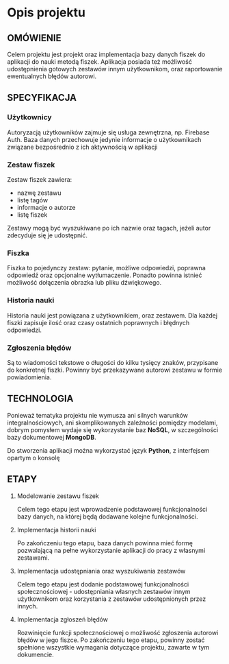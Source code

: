 # Opis projektu


## OMÓWIENIE

Celem projektu jest projekt oraz implementacja bazy danych fiszek do aplikacji do nauki metodą fiszek. Aplikacja posiada też możliwość udostępnienia gotowych zestawów innym użytkownikom, oraz raportowanie ewentualnych błędów autorowi.


## SPECYFIKACJA


### Użytkownicy

Autoryzacją użytkowników zajmuje się usługa zewnętrzna, np. Firebase Auth. Baza danych przechowuje jedynie informacje o użytkownikach związane bezpośrednio z ich aktywnością w aplikacji


### Zestaw fiszek

Zestaw fiszek zawiera:

*   nazwę zestawu
*   listę tagów
*   informacje o autorze
*   listę fiszek

Zestawy mogą być wyszukiwane po ich nazwie oraz tagach, jeżeli autor zdecyduje się je udostępnić.


### Fiszka

Fiszka to pojedynczy zestaw: pytanie, możliwe odpowiedzi, poprawna odpowiedź oraz opcjonalne wytłumaczenie. Ponadto powinna istnieć możliwość dołączenia obrazka lub pliku dźwiękowego.


### Historia nauki

Historia nauki jest powiązana z użytkownikiem, oraz zestawem. Dla każdej fiszki zapisuje ilość oraz czasy ostatnich poprawnych i błędnych odpowiedzi.


### Zgłoszenia błędów

Są to wiadomości tekstowe o długości do kilku tysięcy znaków, przypisane do konkretnej fiszki. Powinny być przekazywane autorowi zestawu w formie powiadomienia.


## TECHNOLOGIA

Ponieważ tematyka projektu nie wymusza ani silnych warunków integralnościowych, ani skomplikowanych zależności pomiędzy modelami, dobrym pomysłem wydaje się wykorzystanie baz **NoSQL**, w szczególności bazy dokumentowej **MongoDB**.

Do stworzenia aplikacji można wykorzystać język **Python**, z interfejsem opartym o konsolę


## ETAPY



1. Modelowanie zestawu fiszek
   
    Celem tego etapu jest wprowadzenie podstawowej funkcjonalności bazy danych, na której będą dodawane kolejne funkcjonalności.



2. Implementacja historii nauki
   
    Po zakończeniu tego etapu, baza danych powinna mieć formę pozwalającą na pełne wykorzystanie aplikacji do pracy z własnymi zestawami.



3. Implementacja udostępniania oraz wyszukiwania zestawów
   
   Celem tego etapu jest dodanie podstawowej funkcjonalności społecznościowej - udostępniania własnych zestawów innym użytkownikom oraz korzystania z zestawów udostępnionych przez innych.



4. Implementacja zgłoszeń błędów
   
   Rozwinięcie funkcji społecznościowej o możliwość zgłoszenia autorowi błędów w jego fiszce. Po zakończeniu tego etapu, powinny zostać spełnione wszystkie wymagania dotyczące projektu, zawarte w tym dokumencie.